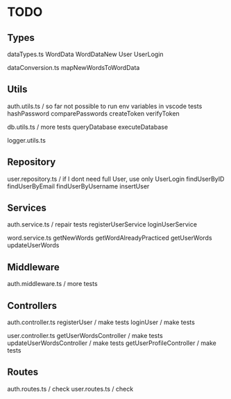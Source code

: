 # TODO

## Types
  dataTypes.ts
    WordData
    WordDataNew
    User
    UserLogin

  dataConversion.ts
    mapNewWordsToWordData

## Utils
  auth.utils.ts / so far not possible to run env variables in vscode tests
    hashPassword
    comparePasswords
    createToken 
    verifyToken

  db.utils.ts / more tests
    queryDatabase
    executeDatabase

  logger.utils.ts

## Repository
  user.repository.ts / if I dont need full User, use only UserLogin
    findUserByID
    findUserByEmail
    findUserByUsername 
    insertUser
  
## Services
  auth.service.ts / repair tests
    registerUserService 
    loginUserService

  word.service.ts
    getNewWords
    getWordAlreadyPracticed 
    getUserWords
    updateUserWords 

## Middleware
  auth.middleware.ts / more tests

## Controllers
  auth.controller.ts
    registerUser / make tests
    loginUser / make tests

  user.controller.ts
    getUserWordsController / make tests
    updateUserWordsController / make tests
    getUserProfileController / make tests

## Routes
  auth.routes.ts / check
  user.routes.ts / check

